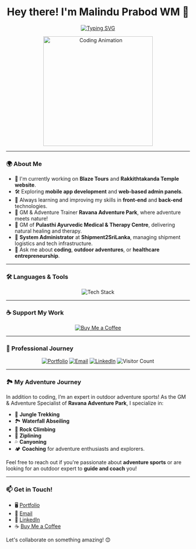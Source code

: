 <h1 align="center">Hey there! I'm Malindu Prabod WM 👋</h1>

<p align="center">
  <a href="https://github.com/malinduwmp">
    <img src="https://readme-typing-svg.demolab.com?font=Fira+Code&size=24&pause=1000&color=29F7FF&center=true&vCenter=true&width=500&lines=Software+Engineer+%7C+Adventure+Specialist;Full-Stack+Developer+%7C+Tech+Explorer;Passionate+about+Code+and+Adventure!" alt="Typing SVG" />
  </a>
</p>

<!-- Replaced with a smaller image -->
<p align="center">
  <img src="https://media.giphy.com/media/ZVik7pBtu9dNS/giphy.gif" alt="Coding Animation" width="300" />
</p>

---

### 🌍 About Me

- 🔭 I'm currently working on **Blaze Tours** and **Rakkithtakanda Temple website**.
- 🛠️ Exploring **mobile app development** and **web-based admin panels**.
- 🌱 Always learning and improving my skills in **front-end** and **back-end** technologies.
- 🌟 GM & Adventure Trainer **Ravana Adventure Park**, where adventure meets nature!
- 💼 GM of **Pulasthi Ayurvedic Medical & Therapy Centre**, delivering natural healing and therapy.
- 💼 **System Administrator** at **Shipment2SriLanka**, managing shipment logistics and tech infrastructure.
- 💬 Ask me about **coding**, **outdoor adventures**, or **healthcare entrepreneurship**.

---

### 🛠️ Languages & Tools

<p align="center">
  <img src="https://skillicons.dev/icons?i=php,java,react,js,html,css,bootstrap,mysql,sqlite,hibernate,nodejs,express,git,github,figma,photoshop,linux" alt="Tech Stack" />
</p>

---

### ☕ Support My Work

<p align="center">
  <a href="https://www.buymeacoffee.com/MalinduWM">
    <img src="https://img.shields.io/badge/Buy%20Me%20A%20Coffee-%23FFDD00.svg?style=for-the-badge&logo=buy-me-a-coffee&logoColor=black" alt="Buy Me a Coffee" />
  </a>
</p>

---

### 💼 Professional Journey

<p align="center">
  <a href="https://malinduwmp.github.io/"><img src="https://img.shields.io/badge/Portfolio-%231E90FF.svg?style=for-the-badge&logo=google-chrome&logoColor=white" alt="Portfolio"></a>
  <a href="mailto:your.email@example.com"><img src="https://img.shields.io/badge/Email-%23D14836.svg?style=for-the-badge&logo=gmail&logoColor=white" alt="Email"></a>
  <a href="https://www.linkedin.com/in/malinduwmp/"><img src="https://img.shields.io/badge/LinkedIn-%230077B5.svg?style=for-the-badge&logo=linkedin&logoColor=white" alt="LinkedIn"></a>
  <img src="https://komarev.com/ghpvc/?username=malinduwmp&color=blue&style=flat-square&label=Visitors" alt="Visitor Count" />
</p>

---

### 🏞️ My Adventure Journey

In addition to coding, I’m an expert in outdoor adventure sports! As the GM & Adventure Specialist of **Ravana Adventure Park**, I specialize in:
- 🌲 **Jungle Trekking**
- 🏞️ **Waterfall Abseiling**
- 🧗 **Rock Climbing**
- 🚡 **Ziplining**
- 💦 **Canyoning**
- 🏕️ **Coaching** for adventure enthusiasts and explorers.

Feel free to reach out if you're passionate about **adventure sports** or are looking for an outdoor expert to **guide and coach** you!

---

### 📫 Get in Touch!

- 🖥️ [Portfolio](https://malinduwmp.github.io/)
- 📧 [Email](mailto:your.email@example.com)
- 💼 [LinkedIn](https://www.linkedin.com/in/malinduwmp/)
- ☕ [Buy Me a Coffee](https://www.buymeacoffee.com/MalinduWM)

Let's collaborate on something amazing! 😊
